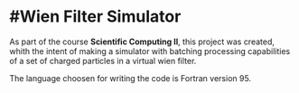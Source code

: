 #Wien Filter Simulator
======================

As part of the course **Scientific Computing II**, this project was created, whith the intent of making a simulator with batching processing capabilities of a set of charged particles in a virtual wien filter.

The language choosen for writing the code is Fortran version 95.